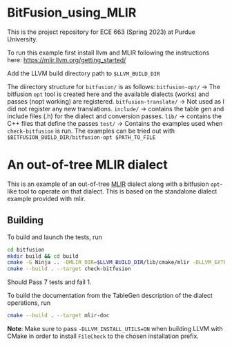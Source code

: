 # BitFusion_using_MLIR
This is the project repository for ECE 663 (Spring 2023) at Purdue University.

To run this example first install llvm and MLIR following the instructions here:
https://mlir.llvm.org/getting_started/

Add the LLVM build directory path to `$LLVM_BUILD_DIR`

The diirectory structure for `bitfusion/` is as follows:
`bitfusion-opt/` -> The bitfusion `opt` tool is created here and the available dialects (works) and passes (nopt working) are registered.
`bitfusion-translate/` -> Not used as I did not register any new translations.
`include/` -> contains the table gen and include files (.h) for the dialect and conversion passes.
`lib/` -> contains the C++ files that define the passes 
`test/` -> Contains the examples used when `check-bitfusion` is run. The examples can be tried out with `$BITFUSION_BUILD_DIR/bitfusion-opt $PATH_TO_FILE`

# An out-of-tree MLIR dialect

This is an example of an out-of-tree [MLIR](https://mlir.llvm.org/) dialect along with a bitfusion `opt`-like tool to operate on that dialect. This is based on the standalone dialect example provided with mlir.

## Building

To build and launch the tests, run
```sh
cd bitfusion
mkdir build && cd build
cmake -G Ninja .. -DMLIR_DIR=$LLVM_BUILD_DIR/lib/cmake/mlir -DLLVM_EXTERNAL_LIT=$LLVM_BUILD_DIR/bin/llvm-lit
cmake --build . --target check-bitfusion
```
Should Pass 7 tests and fail 1.

To build the documentation from the TableGen description of the dialect operations, run
```sh
cmake --build . --target mlir-doc
```
**Note**: Make sure to pass `-DLLVM_INSTALL_UTILS=ON` when building LLVM with CMake in order to install `FileCheck` to the chosen installation prefix.